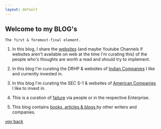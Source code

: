 ```yaml
---
layout: default
---
```


## Welcome to my BLOG's

```
The first & foremost-final element.
```

1. In this blog, I share the  [websites](https://srterm.github.io/srt/websites.html) (and maybe Youtube Channels if websites aren't available on web at the time I'm curating this) of the people who's thoughts are worth a read and should try to implement.


2. In this blog I'm curating the DRHP & websites of  [Indian Companies](https://srterm.github.io/srt/indian.html) I like and currently invested in.


3. In this blog I'm curating the SEC S-1 & websites of [American Companies](https://srterm.github.io/srt/american.html) I like to invest in.


4. This is a curation of [failure](https://srterm.github.io/srt/failure.html) via people or in the respective Enterprise.


5. This blog contains [books ,articles & blogs ](https://srterm.github.io/srt/bookartog.html) by other writers and companies.


 

[_yay_ back](./)
